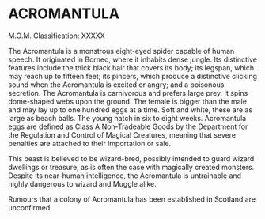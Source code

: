 # ACROMANTULA  
M.O.M. Classification: XXXXX  
  
The Acromantula is a monstrous eight-eyed spider capable of human speech. It originated in Borneo, where it inhabits dense jungle. Its distinctive features include the thick black hair that covers its body; its legspan, which may reach up to fifteen feet; its pincers, which produce a distinctive clicking sound when the Acromantula is excited or angry; and a poisonous secretion. The Acromantula is carnivorous and prefers large prey. It spins dome-shaped webs upon the ground. The female is bigger than the male and may lay up to one hundred eggs at a time. Soft and white, these are as large as beach balls. The young hatch in six to eight weeks. Acromantula eggs are defined as Class A Non-Tradeable Goods by the Department for the Regulation and Control of Magical Creatures, meaning that severe penalties are attached to their importation or sale.  
  
This beast is believed to be wizard-bred, possibly intended to guard wizard dwellings or treasure, as is often the case with magically created monsters. Despite its near-human intelligence, the Acromantula is untrainable and highly dangerous to wizard and Muggle alike.  
  
Rumours that a colony of Acromantula has been established in Scotland are unconfirmed.  
  
